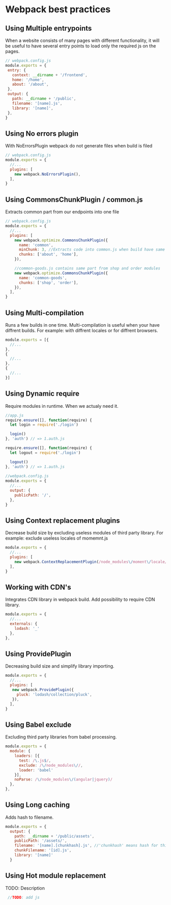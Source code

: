 # Webpack best practices

## Using Multiple entrypoints
When a website consists of many pages with different functionality, it will be useful to have several entry points to load only the required js on the pages.

```js
// webpack.config.js
module.exports = {
 entry: {
   context: __dirname + '/frontend',
   home: '/home',
   about: '/about',
 },
 output: {
   path: __dirname + '/public',
   filename: '[name].js',
   library: '[name]',
 },
}
```

## Using No errors plugin
With NoErrorsPlugin webpack do not generate files when build is filed

```js
// webpack.config.js
module.exports = {
  //...
  plugins: [
    new webpack.NoErrorsPlugin(),
  ],
}
```

## Using CommonsChunkPlugin / common.js
Extracts common part from our endpoints into one file

```js
// webpack.config.js
module.exports = {
  //...
  plugins: [
    new webpack.optimize.CommonsChunkPlugin({
      name: 'common',
      minChunk: 3, //Extracts code into common.js when build have same code in 3 files. Also can be a function.
      chunks: ['about', 'home'],
    }),

    //common-goods.js contains same part from shop and order modules
    new webpack.optimize.CommonsChunkPlugin({
      name: 'common-goods',
      chunks: ['shop', 'order'],
    }),
  ],
}
```

## Using Multi-compilation
Runs a few builds in one time. Multi-compilation is useful when your have diffrent builds. For example: with diffrent locales or for diffrent browsers.

```js
module.exports = [{
  //...
}, 
{
  //...
}, 
{
  //...
}]
```

## Using Dynamic require
Require modules in runtime. When we actualy need it.

```js
//app.js
require.ensure([], function(require) {
  let login = require('./login')

  login()
}, 'auth') // => 1.auth.js

require.ensure([], function(require) {
  let logout = require('./login')

  logout()
}, 'auth') // => 1.auth.js
  
//webpack.config.js  
module.exports = {
  //...
  output: {
    publicPath: '/',
  },
}
```

## Using Context replacement plugins
Decrease build size by excluding useless modules of third party library. For example: exclude useless locales of momemnt.js

```js
module.exports = {
  //...
  plugins: [
    new webpack.ContextReplacementPlugin(/node_modules\/moment\/locale/, /ru|en-gb/)
  ],
}
```

## Working with CDN's
Integrates CDN library in webpack build. Add possibility to require CDN library.

```js
module.exports = {
  //...
  externals: {
    lodash: '_'
  },
},
```

## Using ProvidePlugin
Decreasing build size and simplify library importing.

```js
module.exports = {
  //...
  plugins: [
   new webpack.ProvidePlugin({
     pluck: 'lodash/collection/pluck',
   }),
  ],
}
```

## Using Babel exclude
Excluding third party libraries from babel processing.

```js
module.exports = {
  module: {
    loaders: [{
      test: /\.js$/,
      exclude: /\/node_modules\//,
      loader: 'babel'
    }],
    noParse: /\/node_modules\/(angular|jquery)/
  },
},
```

## Using Long caching
Adds hash to filename.

```js
module.exports = {
  output: {
    path: __dirname + '/public/assets',
    publicPath: '/assets/',
    filename: '[name].[chunkhash].js', //'chunkhash' means hash for this file. 'hash' means hash for all build
    chunkFilename: '[id].js',
    library: '[name]'
  }
```

## Using Hot module replacement
TODO: Description

```js
 //TODO: add js 
```
